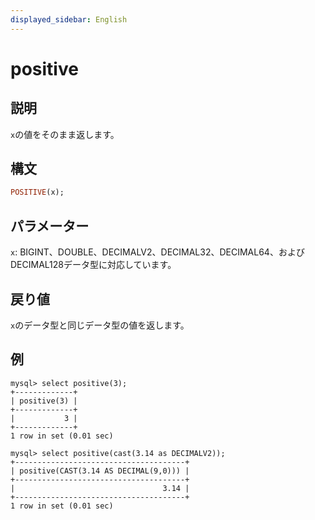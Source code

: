 ```yaml
---
displayed_sidebar: English
---
```


# positive

## 説明

`x`の値をそのまま返します。

## 構文

```Haskell
POSITIVE(x);
```

## パラメーター

`x`: BIGINT、DOUBLE、DECIMALV2、DECIMAL32、DECIMAL64、およびDECIMAL128データ型に対応しています。

## 戻り値

`x`のデータ型と同じデータ型の値を返します。

## 例

```Plain
mysql> select positive(3);
+-------------+
| positive(3) |
+-------------+
|           3 |
+-------------+
1 row in set (0.01 sec)

mysql> select positive(cast(3.14 as DECIMALV2));
+--------------------------------------+
| positive(CAST(3.14 AS DECIMAL(9,0))) |
+--------------------------------------+
|                                 3.14 |
+--------------------------------------+
1 row in set (0.01 sec)
```
